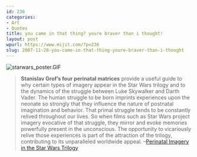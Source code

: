 ```yaml
---
id: 236
categories:
- Art
- Quotes
title: you came in that thing? youre braver than i thought!
layout: post
wpurl: https://www.mijit.com/?p=236
slug: 2007-11-28-you-came-in-that-thing-youre-braver-than-i-thought
---
```

<img src='{{ "/" | relative_url }}images/2007/11/starwars_poster.GIF' alt='starwars_poster.GIF' />

<blockquote><strong>Stanislav Grof’s four perinatal matrices</strong> provide a useful guide to why certain types of imagery appear in the Star Wars trilogy and to the dynamics of the struggle between Luke Skywalker and Darth Vader.  The human struggle to be born imprints experiences upon the neonate so strongly that they influence the nature of postnatal imagination and behavior.  That primal struggle tends to be constantly relived throughout our lives.  So when films such as Star Wars project imagery evocative of that struggle, they mirror and evoke memories powerfully present in the unconscious.  The opportunity to vicariously relive those experiences is part of the attraction of the trilogy, contributing to its unparalleled worldwide appeal.
–<a href="https://www.primalspirit.com/newbold_StarWars_art.htm">Perinatal Imagery in the Star Wars Trilogy</a></blockquote>
